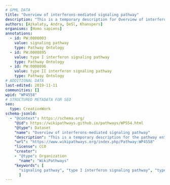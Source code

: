 ```yaml
---
# GPML DATA
title: "Overview of interferons-mediated signaling pathway"
description: "This is a temporary description for Overview of interferons-mediated signaling pathway"
authors: [Azkalaty, Andra, DeSl, Khanspers]
organisms: [Homo sapiens]
annotations:
  - id: PW:0000003
    value: signaling pathway
    type: Pathway Ontology
  - id: PW:0000895
    value: type I interferon signaling pathway
    type: Pathway Ontology
  - id: PW:0000896
    value: type II interferon signaling pathway
    type: Pathway Ontology
# ADDITIONAL DATA
last-edited: 2019-11-11
communities: []
wpid: "WP4558"
# STRUCTURED METADATA FOR SEO
seo:
  type: CreativeWork
schema-jsonld:
  - "@context": https://schema.org/
    "@id": https://wikipathways.github.io/pathways/WP554.html
    "@type": Dataset
    "name": "Overview of interferons-mediated signaling pathway"
    "description": "This is a temporary description for the pathway entitled: Overview of interferons-mediated signaling pathway"
    "url": "https://www.wikipathways.org/index.php/Pathway:WP4558"
    "license": CC0
    "creator":
    - "@type": Organization
      "name": "WikiPathways"
    "keywords": [
      "signaling pathway", "type I interferon signaling pathway", "type II interferon signaling pathway",
      ]
---
```


